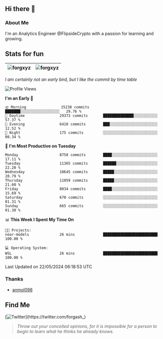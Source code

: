 ## Hi there 👋

### About Me

I'm an Analytics Engineer @FlipsideCrypto with a passion for learning and growing.
  
## Stats for fun

| <img align="center" src="https://github-readme-streak-stats.herokuapp.com/?user=forgxyz&theme=tokyonight" alt="forgxyz" /> | <img align="center" src="https://github-readme-stats.vercel.app/api?username=forgxyz&theme=tokyonight&show_icons=true" alt="forgxyz" /> |
| ------------- |------------- |

*I am certainly not an early bird, but I like the commit by time table*  

<!--START_SECTION:waka-->
![Profile Views](http://img.shields.io/badge/Profile%20Views-0-blue)

**I'm an Early 🐤** 

```text
🌞 Morning                15238 commits       ███████░░░░░░░░░░░░░░░░░░   29.76 % 
🌆 Daytime                29373 commits       ██████████████░░░░░░░░░░░   57.37 % 
🌃 Evening                6410 commits        ███░░░░░░░░░░░░░░░░░░░░░░   12.52 % 
🌙 Night                  175 commits         ░░░░░░░░░░░░░░░░░░░░░░░░░   00.34 % 
```
📅 **I'm Most Productive on Tuesday** 

```text
Monday                   8758 commits        ████░░░░░░░░░░░░░░░░░░░░░   17.11 % 
Tuesday                  11365 commits       ██████░░░░░░░░░░░░░░░░░░░   22.20 % 
Wednesday                10645 commits       █████░░░░░░░░░░░░░░░░░░░░   20.79 % 
Thursday                 11059 commits       █████░░░░░░░░░░░░░░░░░░░░   21.60 % 
Friday                   8034 commits        ████░░░░░░░░░░░░░░░░░░░░░   15.69 % 
Saturday                 670 commits         ░░░░░░░░░░░░░░░░░░░░░░░░░   01.31 % 
Sunday                   665 commits         ░░░░░░░░░░░░░░░░░░░░░░░░░   01.30 % 
```


📊 **This Week I Spent My Time On** 

```text
🐱‍💻 Projects: 
near-models              26 mins             █████████████████████████   100.00 % 

💻 Operating System: 
WSL                      26 mins             █████████████████████████   100.00 % 
```


 Last Updated on 22/05/2024 06:18:53 UTC
<!--END_SECTION:waka-->

### Thanks
 - [anmol098](https://github.com/anmol098/waka-readme-stats/)
  
## Find Me
[![Twitter](https://img.shields.io/twitter/url/https/twitter.com/forgash_.svg?style=social&label=Follow%20%40forgash_)](https://twitter.com/forgash_)


> *Throw out your conceited opinions, for it is impossible for a person to begin to learn what he thinks he already knows.* 
